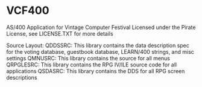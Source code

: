 # VCF400
 AS/400 Application for Vintage Computer Festival
 Licensed under the Pirate License, see LICENSE.TXT for more details

Source Layout:
QDDSSRC: 	This library contains the data description spec for the voting database, guestbook database, LEARN/400 strings, and misc settings
QMNUSRC:	This library contains the source for all menus
QRPGLESRC:	This library contains the RPG IV/ILE source code for all applications
QSDASRC:	This library contains the DDS for all RPG screen descriptions